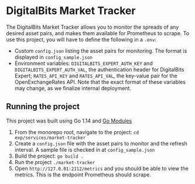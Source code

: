# DigitalBits Market Tracker

The DigitalBits Market Tracker allows you to monitor the spreads of any desired asset pairs, and makes them available for Prometheus to scrape.
To use this project, you will have to define the following in a `.env`:
- Custom `config.json` listing the asset pairs for monitoring. The format is displayed in `config_sample.json`
- Environment variables: `DIGITALBITS_EXPERT_AUTH_KEY` and `DIGITALBITS_EXPERT_AUTH_VAL`, the authentication header for DigitalBits Expert; `RATES_API_KEY` and `RATES_API_VAL`, the key-value pair for the OpenExchangeRates API. Note that the exact format of these variables may change, as we finalize internal deployment.

## Running the project

This project was built using Go 1.14 and [Go Modules](https://blog.golang.org/using-go-modules)

1. From the monorepo root, navigate to the project: `cd exp/services/market-tracker`
2. Create a `config.json` file with the asset pairs to monitor and the refresh interval. A sample file is checked in at `config_sample.json`
3. Build the project: `go build .`
4. Run the project `./market-tracker`
5. Open `http://127.0.01:2112/metrics` and you should be able to view the metrics. This is the endpoint Prometheus should scrape.

